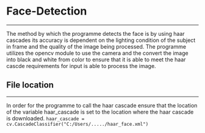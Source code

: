 # Face-Detection
---
The method by which the programme detects the face is by using haar cascades its accuracy is dependent on the lighting condition of the subject in frame and the quality of the image being processed. The programme utilizes the opencv module to use the camera and the convert the image into black and white from color to ensure that it is able to meet the haar cascde requirements for input is able to process the image.
## File location
---
In order for the programme to call the haar cascade ensure that the location of the variable haar_cascade is set to the location where the haar cascade is downloaded.        `haar_cascade = cv.CascadeClassifier("C:/Users/...../haar_face.xml")`
